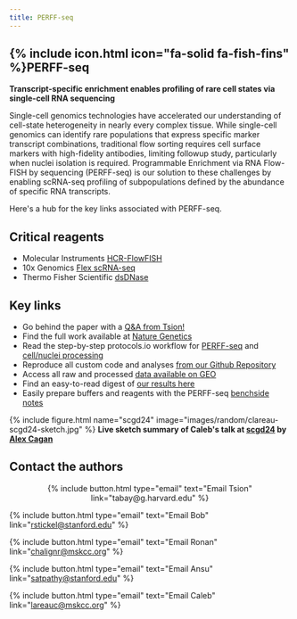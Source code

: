 ```yaml
---
title: PERFF-seq
---
```


## {% include icon.html icon="fa-solid fa-fish-fins" %}PERFF-seq


<b>Transcript-specific enrichment enables profiling of rare cell states via single-cell RNA sequencing</b>

Single-cell genomics technologies have accelerated our understanding of cell-state heterogeneity in nearly every complex tissue.
While single-cell genomics can identify rare populations that express specific marker transcript combinations,
traditional flow sorting requires cell surface markers with high-fidelity antibodies,
limiting followup study, particularly when nuclei isolation is required. 
Programmable Enrichment via RNA Flow-FISH by sequencing (PERFF-seq) is our solution to these challenges
by enabling scRNA-seq profiling of subpopulations defined by the abundance of specific RNA transcripts.

Here's a hub for the key links associated with PERFF-seq. 

## Critical reagents
- Molecular Instruments [HCR-FlowFISH](https://www.molecularinstruments.com/)
- 10x Genomics [Flex scRNA-seq](https://www.10xgenomics.com/products/single-cell-gene-expression-flex)
- Thermo Fisher Scientific [dsDNase](https://www.thermofisher.com/order/catalog/product/EN0771)

## Key links
- Go behind the paper with a [Q&A from Tsion!](https://www.10xgenomics.com/blog/from-rare-cells-to-rich-insights-with-perff-seq)
- Find the full work available at [Nature Genetics](https://www.nature.com/articles/s41588-024-02036-7)
- Read the step-by-step protocols.io workflow for [PERFF-seq](https://www.protocols.io/view/2-perff-seq-hcr-flow-fish-and-polymer-disassembly-8epv5x8r4g1b/v1) and [cell/nuclei processing](https://www.protocols.io/view/1-perff-seq-cell-and-nuclei-preparation-14egn3k6ql5d/v1)
- Reproduce all custom code and analyses [from our Github Repository](https://github.com/clareaulab/perffseq_reproducibility)
- Access all raw and processed [data available on GEO](https://www.ncbi.nlm.nih.gov/geo/query/acc.cgi?acc=GSE262355)
- Find an easy-to-read digest of [our results here](https://twitter.com/CalebLareau/status/1773350071414788430)
- Easily prepare buffers and reagents with the PERFF-seq [benchside notes](PERFF-seq_Calculator.xlsx)


{% include figure.html name="scgd24" image="images/random/clareau-scgd24-sketch.jpg" %}
<b>Live sketch summary of Caleb's talk at [scgd24](https://satijalab.org/scgd24/) by [Alex Cagan](https://www.alexcagan.com/)</b>



## Contact the authors

<p style="text-align:center;">
{%
  include button.html
  type="email"
  text="Email Tsion"
  link="tabay@g.harvard.edu"
%}

{%
  include button.html
  type="email"
  text="Email Bob"
  link="rstickel@stanford.edu"
%}

{%
  include button.html
  type="email"
  text="Email Ronan"
  link="chalignr@mskcc.org"
%}

{%
  include button.html
  type="email"
  text="Email Ansu"
  link="satpathy@stanford.edu"
%}

{%
  include button.html
  type="email"
  text="Email Caleb"
  link="lareauc@mskcc.org"
%}

</p>

